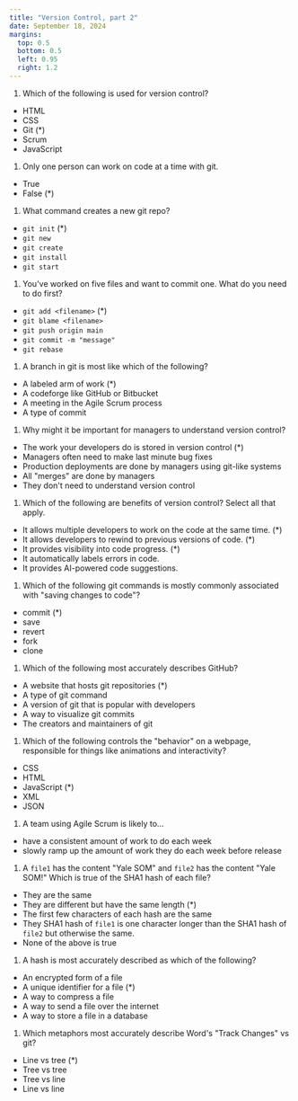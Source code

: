```yaml
---
title: "Version Control, part 2"
date: September 18, 2024
margins:
  top: 0.5
  bottom: 0.5
  left: 0.95
  right: 1.2
---
```


1. Which of the following is used for version control?

- HTML
- CSS
- Git (*)
- Scrum
- JavaScript


1. Only one person can work on code at a time with git.

- True
- False (*)

1. What command creates a new git repo?

- `git init` (*)
- `git new`
- `git create`
- `git install`
- `git start`

1. You've worked on five files and want to commit one. What do you need to do first?

- `git add <filename>` (*)
- `git blame <filename>`
- `git push origin main`
- `git commit -m "message"`
- `git rebase`

1. A branch in git is most like which of the following?

- A labeled arm of work (*)
- A codeforge like GitHub or Bitbucket
- A meeting in the Agile Scrum process
- A type of commit

1. Why might it be important for managers to understand version control?

- The work your developers do is stored in version control (*)
- Managers often need to make last minute bug fixes
- Production deployments are done by managers using git-like systems
- All "merges" are done by managers
- They don't need to understand version control

1. Which of the following are benefits of version control? Select all that apply.

- It allows multiple developers to work on the code at the same time. (*)
- It allows developers to rewind to previous versions of code. (*)
- It provides visibility into code progress. (*)
- It automatically labels errors in code.
- It provides AI-powered code suggestions.


1. Which of the following git commands is mostly commonly associated
   with "saving changes to code"?

- commit (*)
- save
- revert
- fork
- clone

1. Which of the following most accurately describes GitHub?

- A website that hosts git repositories (*)
- A type of git command
- A version of git that is popular with developers
- A way to visualize git commits
- The creators and maintainers of git

1. Which of the following controls the "behavior" on a webpage, responsible for things like animations and interactivity?

- CSS 
- HTML
- JavaScript (*)
- XML
- JSON

1. A team using Agile Scrum is likely to...

- have a consistent amount of work to do each week
- slowly ramp up the amount of work they do each week before release

1. A `file1` has the content "Yale SOM" and `file2` has the content "Yale SOM!"
   Which is true of the SHA1 hash of each file?

- They are the same
- They are different but have the same length (*)
- The first few characters of each hash are the same
- They SHA1 hash of `file1` is one character longer than the SHA1 hash of `file2`
  but otherwise the same.
- None of the above is true

1. A hash is most accurately described as which of the following?

- An encrypted form of a file
- A unique identifier for a file (*)
- A way to compress a file
- A way to send a file over the internet
- A way to store a file in a database

1. Which metaphors most accurately describe Word's "Track Changes" vs git?

- Line vs tree (*)
- Tree vs tree
- Tree vs line
- Line vs line